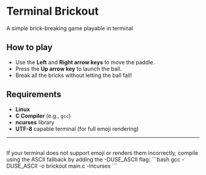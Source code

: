 # Terminal Brickout

A simple brick-breaking game playable in terminal

## How to play

- Use the **Left** and **Right arrow keys** to move the paddle.
- Press the **Up arrow key** to launch the ball.
- Break all the bricks without letting the ball fall!

## Requirements

- **Linux**
- **C Compiler** (e.g., `gcc`)
- **ncurses** library
- **UTF-8** capable terminal (for full emoji rendering)

----
<br />
If your terminal does not support emoji or renders them incorrectly, compile using the ASCII fallback by adding the -DUSE_ASCII flag:
```bash
gcc -DUSE_ASCII -o brickout main.c -lncurses
```
